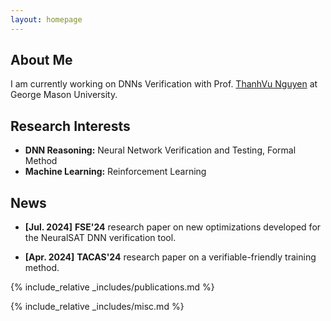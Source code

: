 ```yaml
---
layout: homepage
---
```


## About Me

I am currently working on DNNs Verification with Prof. [ThanhVu Nguyen](https://dynaroars.cs.gmu.edu/people/nguyenthanhvuh/) at George Mason University.

## Research Interests

- **DNN Reasoning:** Neural Network Verification and Testing, Formal Method
- **Machine Learning:** Reinforcement Learning

## News

- **[Jul. 2024]** **FSE'24** research paper on new optimizations developed for the NeuralSAT DNN verification tool.

- **[Apr. 2024]** **TACAS'24** research paper on a verifiable-friendly training method.

{% include_relative _includes/publications.md %}

{% include_relative _includes/misc.md %}
